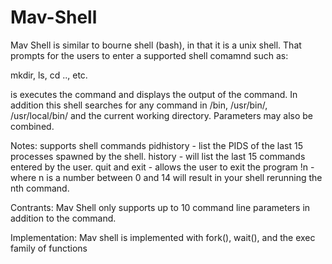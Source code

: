 # Mav-Shell
Mav Shell is similar to bourne shell (bash), in that it is a unix shell. That prompts for the users to enter a supported shell comamnd such as:

mkdir, ls, cd .., etc.

is executes the command and displays the output of the command. In addition this shell searches for any command in /bin, /usr/bin/, /usr/local/bin/ and the current working directory. Parameters may also be combined. 

Notes:
supports shell commands
pidhistory - list the PIDS of the last 15 processes spawned by the shell.
history - will list the last 15 commands entered by the user.
quit and exit - allows the user to exit the program
!n - where n is a number between 0 and 14 will result in your shell rerunning the nth command.

Contrants:
Mav Shell only supports up to 10 command line parameters in addition to the command.


Implementation:
Mav shell is implemented with fork(), wait(), and the exec family of functions
